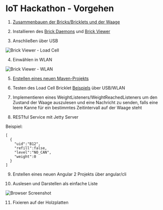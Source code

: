 # IoT Hackathon - Vorgehen
1) [Zusammenbauen der Bricks/Bricklets und der Waage](https://www.tinkerforge.com/en/doc/Hardware/Bricklets/Load_Cell.html#scale-kit)

2) Installieren des [Brick Daemons](https://www.tinkerforge.com/en/doc/Software/Brickd.html#brickd) und [Brick Viewer](https://www.tinkerforge.com/en/doc/Software/Brickv.html#brickv)

3) Anschließen über USB

![Brick Viewer - Load Cell](http://imgur.com/Keai4kA)

4) Einwählen in WLAN

![Brick Viewer - WLAN](http://imgur.com/hoSjjj5)

5) [Erstellen eines neuen Maven-Projekts](https://www.tinkerforge.com/en/doc/Software/API_Bindings_Java.html)

6) Testen des Load Cell Bricklet [Beispiels](https://www.tinkerforge.com/en/doc/Software/Bricklets/LoadCell_Bricklet_Java.html#load-cell-bricklet-java-examples) über USB/WLAN

7) Implementieren eines WeightListeners/WeightReachedListeners um den Zustand der Waage auszulesen und eine Nachricht zu senden, falls eine leere Kanne für ein bestimmtes Zeitintervall auf der Waage steht

8) RESTful Service mit Jetty Server

Beispiel:

```
[
  {
    "uid":"B12",
    "refill":false,
    "level":"NO_CAN",
    "weight":0
  }
]
```

9) Erstellen eines neuen Angular 2 Projekts über angular/cli

10) Auslesen und Darstellen als einfache Liste

![Browser Screenshot](http://imgur.com/RYPUKVc)
 
11) Fixieren auf der Holzplatten
